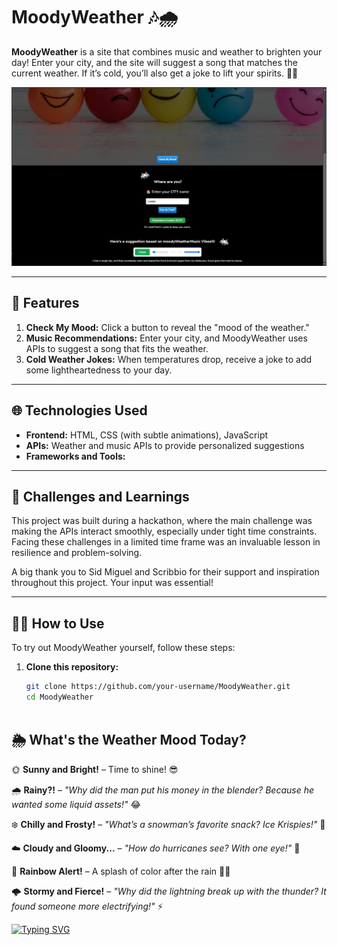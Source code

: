 # MoodyWeather 🎶🌧️

**MoodyWeather** is a site that combines music and weather to brighten your day! Enter your city, and the site will suggest a song that matches the current weather. If it’s cold, you’ll also get a joke to lift your spirits. 🥶😆


![Moody Weather Screenshot](./assets/images/moody.png)

---

## 🚀 Features

1. **Check My Mood:** Click a button to reveal the "mood of the weather."
2. **Music Recommendations:** Enter your city, and MoodyWeather uses APIs to suggest a song that fits the weather.
3. **Cold Weather Jokes:** When temperatures drop, receive a joke to add some lightheartedness to your day.

---

## 🌐 Technologies Used

- **Frontend:** HTML, CSS (with subtle animations), JavaScript
- **APIs:** Weather and music APIs to provide personalized suggestions
- **Frameworks and Tools:** 

---

## 🎉 Challenges and Learnings

This project was built during a hackathon, where the main challenge was making the APIs interact smoothly, especially under tight time constraints. Facing these challenges in a limited time frame was an invaluable lesson in resilience and problem-solving.

A big thank you to Sid Miguel and Scribbio for their support and inspiration throughout this project. Your input was essential!

---

## 👨‍💻 How to Use

To try out MoodyWeather yourself, follow these steps:

1. **Clone this repository:**
   ```bash
   git clone https://github.com/your-username/MoodyWeather.git
   cd MoodyWeather



## 🌦️ What's the Weather Mood Today?

🌞 **Sunny and Bright!** – Time to shine! 😎

🌧️ **Rainy?!** – *"Why did the man put his money in the blender? Because he wanted some liquid assets!"* 😂

❄️ **Chilly and Frosty!** – *"What’s a snowman’s favorite snack? Ice Krispies!"* 🥶

☁️ **Cloudy and Gloomy...** – *"How do hurricanes see? With one eye!"* 👀

🌈 **Rainbow Alert!** – A splash of color after the rain 🌈✨

🌩️ **Stormy and Fierce!** – *"Why did the lightning break up with the thunder? It found someone more electrifying!"* ⚡

[![Typing SVG](https://readme-typing-svg.herokuapp.com?font=Fira+Code&pause=500&color=FF5733&center=true&vCenter=true&width=500&lines=☀️+Wishing+you+a+beautiful+day+!+🌦️)](https://git.io/typing-svg)






